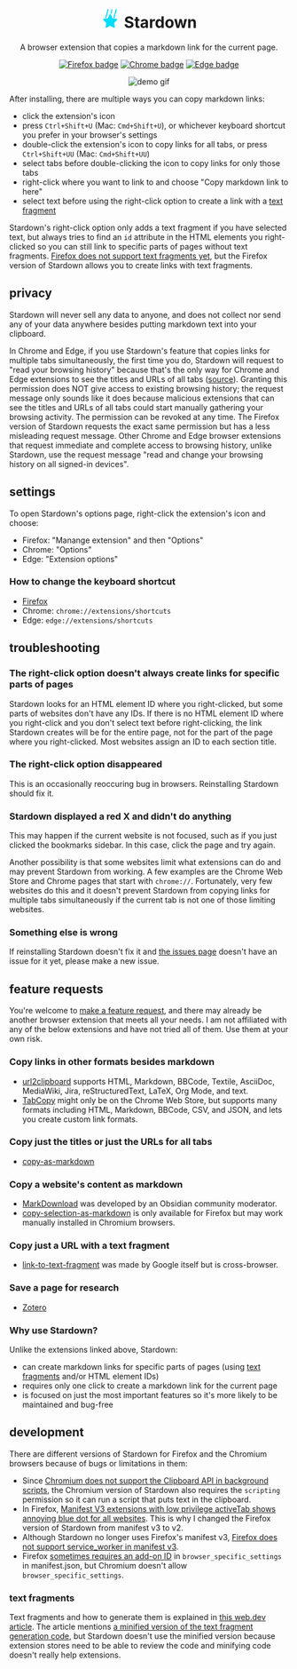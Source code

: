<h1 align="center"><img width="35" alt="Stardown's icon" src="firefox/images/icon.svg"> Stardown</h1>

<p align="center">A browser extension that copies a markdown link for the current page.</p>

<p align="center">
    <a href="https://addons.mozilla.org/en-US/firefox/addon/stardown/"><img alt="Firefox badge" src="https://img.shields.io/badge/Firefox-black.svg?logo=firefoxbrowser&style=for-the-badge"></a>
    <a href="https://chrome.google.com/webstore/detail/clicknohlhfdlfjfkaeongkbdgbmkbhb"><img alt="Chrome badge" src="https://img.shields.io/badge/Chrome-black.svg?logo=googlechrome&style=for-the-badge&logoColor=238d41"></a>
    <a href="https://microsoftedge.microsoft.com/addons/detail/stardown/apolhpopcbbillkbfkmdibedlgjffckf"><img alt="Edge badge" src="https://img.shields.io/badge/Edge-black.svg?logo=microsoftedge&style=for-the-badge&logoColor=33b9ab"></a>
    <!-- <a><img alt="Safari badge" src="https://img.shields.io/badge/Safari-black.svg?logo=safari&style=for-the-badge&logoColor=188ff3"></a> -->
</p>

<p align="center"><img alt="demo gif" src="https://github.com/wheelercj/assets/blob/main/Stardown.gif"></p>

After installing, there are multiple ways you can copy markdown links:

* click the extension's icon
* press `Ctrl+Shift+U` (Mac: `Cmd+Shift+U`), or whichever keyboard shortcut you prefer in your browser's settings
* double-click the extension's icon to copy links for all tabs, or press `Ctrl+Shift+UU` (Mac: `Cmd+Shift+UU`)
* select tabs before double-clicking the icon to copy links for only those tabs
* right-click where you want to link to and choose "Copy markdown link to here"
* select text before using the right-click option to create a link with a [text fragment](https://web.dev/articles/text-fragments)

Stardown's right-click option only adds a text fragment if you have selected text, but always tries to find an `id` attribute in the HTML elements you right-clicked so you can still link to specific parts of pages without text fragments. [Firefox does not support text fragments yet](https://bugzilla.mozilla.org/show_bug.cgi?id=1753933), but the Firefox version of Stardown allows you to create links with text fragments.

## privacy

Stardown will never sell any data to anyone, and does not collect nor send any of your data anywhere besides putting markdown text into your clipboard.

In Chrome and Edge, if you use Stardown's feature that copies links for multiple tabs simultaneously, the first time you do, Stardown will request to "read your browsing history" because that's the only way for Chrome and Edge extensions to see the titles and URLs of all tabs ([source](https://developer.chrome.com/docs/extensions/reference/permissions-list#gc-wrapper:~:text=Warning%20displayed%3A-,read%20your%20browsing%20history.,-%22topSites%22)). Granting this permission does NOT give access to existing browsing history; the request message only sounds like it does because malicious extensions that can see the titles and URLs of all tabs could start manually gathering your browsing activity. The permission can be revoked at any time. The Firefox version of Stardown requests the exact same permission but has a less misleading request message. Other Chrome and Edge browser extensions that request immediate and complete access to browsing history, unlike Stardown, use the request message "read and change your browsing history on all signed-in devices".

## settings

To open Stardown's options page, right-click the extension's icon and choose:

* Firefox: "Manange extension" and then "Options"
* Chrome: "Options"
* Edge: "Extension options"

### How to change the keyboard shortcut

* [Firefox](https://support.mozilla.org/en-US/kb/manage-extension-shortcuts-firefox)
* Chrome: `chrome://extensions/shortcuts`
* Edge: `edge://extensions/shortcuts`

## troubleshooting

### The right-click option doesn't always create links for specific parts of pages

Stardown looks for an HTML element ID where you right-clicked, but some parts of websites don't have any IDs. If there is no HTML element ID where you right-click and you don't select text before right-clicking, the link Stardown creates will be for the entire page, not for the part of the page where you right-clicked. Most websites assign an ID to each section title.

### The right-click option disappeared

This is an occasionally reoccuring bug in browsers. Reinstalling Stardown should fix it.

### Stardown displayed a red X and didn't do anything

This may happen if the current website is not focused, such as if you just clicked the bookmarks sidebar. In this case, click the page and try again.

Another possibility is that some websites limit what extensions can do and may prevent Stardown from working. A few examples are the Chrome Web Store and Chrome pages that start with `chrome://`. Fortunately, very few websites do this and it doesn't prevent Stardown from copying links for multiple tabs simultaneously if the current tab is not one of those limiting websites.

### Something else is wrong

If reinstalling Stardown doesn't fix it and [the issues page](https://github.com/wheelercj/Stardown/issues) doesn't have an issue for it yet, please make a new issue.

## feature requests

You're welcome to [make a feature request](https://github.com/wheelercj/Stardown/issues/new?assignees=&labels=enhancement&projects=&template=feature_request.md&title=), and there may already be another browser extension that meets all your needs. I am not affiliated with any of the below extensions and have not tried all of them. Use them at your own risk.

### Copy links in other formats besides markdown

* [url2clipboard](https://github.com/asamuzaK/url2clipboard) supports HTML, Markdown, BBCode, Textile, AsciiDoc, MediaWiki, Jira, reStructuredText, LaTeX, Org Mode, and text.
* [TabCopy](https://chromewebstore.google.com/detail/tabcopy/micdllihgoppmejpecmkilggmaagfdmb) might only be on the Chrome Web Store, but supports many formats including HTML, Markdown, BBCode, CSV, and JSON, and lets you create custom link formats.

### Copy just the titles or just the URLs for all tabs

* [copy-as-markdown](https://github.com/yorkxin/copy-as-markdown)

### Copy a website's content as markdown

* [MarkDownload](https://github.com/deathau/markdownload) was developed by an Obsidian community moderator.
* [copy-selection-as-markdown](https://github.com/0x6b/copy-selection-as-markdown) is only available for Firefox but may work manually installed in Chromium browsers.

### Copy just a URL with a text fragment

* [link-to-text-fragment](https://github.com/GoogleChromeLabs/link-to-text-fragment) was made by Google itself but is cross-browser.

### Save a page for research

* [Zotero](https://www.zotero.org/)

### Why use Stardown?

Unlike the extensions linked above, Stardown:

* can create markdown links for specific parts of pages (using [text fragments](https://web.dev/articles/text-fragments) and/or HTML element IDs)
* requires only one click to create a markdown link for the current page
* is focused on just the most important features so it's more likely to be maintained and bug-free

## development

There are different versions of Stardown for Firefox and the Chromium browsers because of bugs or limitations in them:

* Since [Chromium does not support the Clipboard API in background scripts](https://stackoverflow.com/questions/61862872/how-to-copy-web-notification-content-to-clipboard/61977696#61977696), the Chromium version of Stardown also requires the `scripting` permission so it can run a script that puts text in the clipboard.
* In Firefox, [Manifest V3 extensions with low privilege activeTab shows annoying blue dot for all websites](https://bugzilla.mozilla.org/show_bug.cgi?id=1851083). This is why I changed the Firefox version of Stardown from manifest v3 to v2.
* Although Stardown no longer uses Firefox's manifest v3, [Firefox does not support service_worker in manifest v3](https://stackoverflow.com/questions/75043889/manifest-v3-background-scripts-service-worker-on-firefox).
* Firefox [sometimes requires an add-on ID](https://extensionworkshop.com/documentation/develop/extensions-and-the-add-on-id/) in `browser_specific_settings` in manifest.json, but Chromium doesn't allow `browser_specific_settings`.

### text fragments

Text fragments and how to generate them is explained in [this web.dev article](https://web.dev/articles/text-fragments#programmatic_text_fragment_link_generation). The article mentions [a minified version of the text fragment generation code](https://unpkg.com/text-fragments-polyfill@5.7.0/dist/fragment-generation-utils.js), but Stardown doesn't use the minified version because extension stores need to be able to review the code and minifying code doesn't really help extensions.
